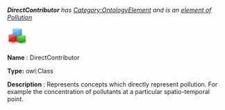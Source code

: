___DirectContributor__ 
 has
 [Category:OntologyElement](../../Category/OntologyElement "Category:OntologyElement") 
 and is an
 [element of](../../Property/ElementOf "Property:ElementOf") 
[Pollution](../../Submissions/Pollution "Submissions:Pollution")_




  





[![Class](../images/thumb/2/27/Class.gif/45px-Class.gif)](../../Image/Class.gif "Class")


__Name__ 
 : DirectContributor
 



__Type:__ 
 owl:Class
 



__Description__ 
 : Represents concepts which directly represent pollution. For example the concentration of pollutants at a particular spatio-temporal point.